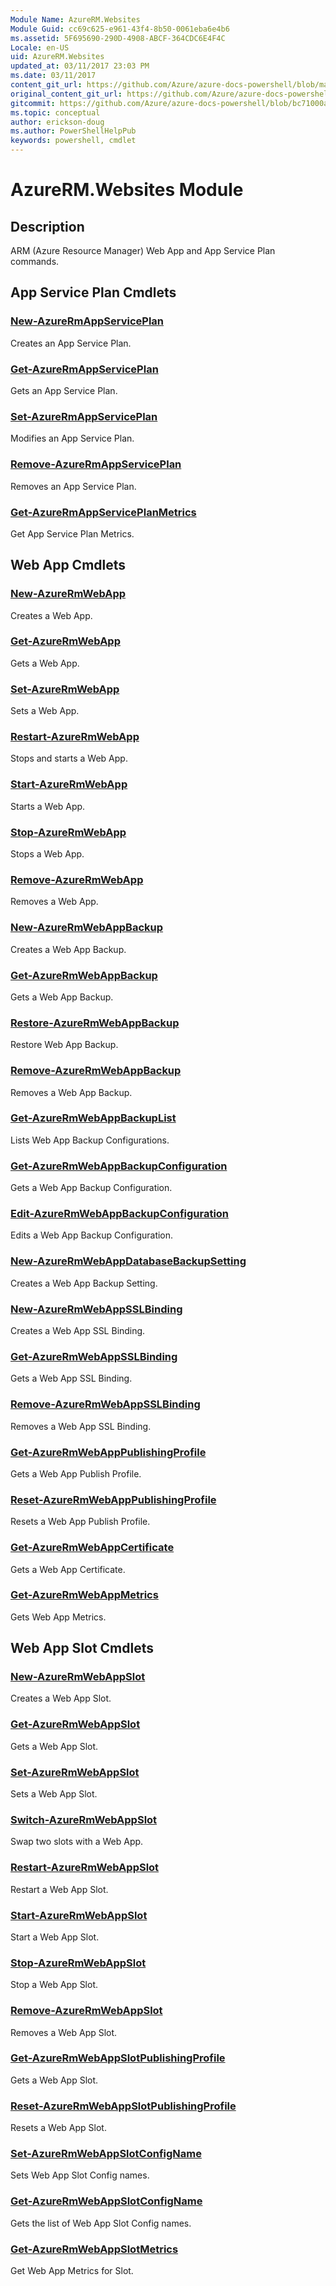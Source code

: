 ```yaml
---
Module Name: AzureRM.Websites
Module Guid: cc69c625-e961-43f4-8b50-0061eba6e4b6
ms.assetid: 5F695690-290D-4908-ABCF-364CDC6E4F4C
Locale: en-US
uid: AzureRM.Websites
updated_at: 03/11/2017 23:03 PM
ms.date: 03/11/2017
content_git_url: https://github.com/Azure/azure-docs-powershell/blob/master/azureps-cmdlets-docs/ResourceManager/AzureRM.Websites/v2.6.0/AzureRM.Websites.md
original_content_git_url: https://github.com/Azure/azure-docs-powershell/blob/master/azureps-cmdlets-docs/ResourceManager/AzureRM.Websites/v2.6.0/AzureRM.Websites.md
gitcommit: https://github.com/Azure/azure-docs-powershell/blob/bc71000aa3c7f754b95442dcc415a7324626a15c
ms.topic: conceptual
author: erickson-doug
ms.author: PowerShellHelpPub
keywords: powershell, cmdlet
---
```


# AzureRM.Websites Module
## Description
ARM (Azure Resource Manager) Web App and App Service Plan commands. 


## App Service Plan Cmdlets

### [New-AzureRmAppServicePlan](New-AzureRmAppServicePlan.md)
Creates an App Service Plan.

### [Get-AzureRmAppServicePlan](Get-AzureRmAppServicePlan.md)
Gets an App Service Plan.

### [Set-AzureRmAppServicePlan](Set-AzureRmAppServicePlan.md)
Modifies an App Service Plan.

### [Remove-AzureRmAppServicePlan](Remove-AzureRmAppServicePlan.md)
Removes an App Service Plan.

### [Get-AzureRmAppServicePlanMetrics](Get-AzureRmAppServicePlanMetrics.md)
Get App Service Plan Metrics.


## Web App Cmdlets

### [New-AzureRmWebApp](New-AzureRmWebApp.md)
Creates a Web App.

### [Get-AzureRmWebApp](Get-AzureRmWebApp.md)
Gets a Web App.

### [Set-AzureRmWebApp](Set-AzureRmWebApp.md)
Sets a Web App.

### [Restart-AzureRmWebApp](Restart-AzureRmWebApp.md)
Stops and starts a Web App.

### [Start-AzureRmWebApp](Start-AzureRmWebApp.md)
Starts a Web App.

### [Stop-AzureRmWebApp](Stop-AzureRmWebApp.md)
Stops a Web App.

### [Remove-AzureRmWebApp](Remove-AzureRmWebApp.md)
Removes a Web App.

### [New-AzureRmWebAppBackup](New-AzureRmWebAppBackup.md)
Creates a Web App Backup.

### [Get-AzureRmWebAppBackup](Get-AzureRmWebAppBackup.md)
Gets a Web App Backup.

### [Restore-AzureRmWebAppBackup](Restore-AzureRmWebAppBackup.md)
Restore Web App Backup.

### [Remove-AzureRmWebAppBackup](Remove-AzureRmWebAppBackup.md)
Removes a Web App Backup.

### [Get-AzureRmWebAppBackupList](Get-AzureRmWebAppBackupList.md)
Lists Web App Backup Configurations.

### [Get-AzureRmWebAppBackupConfiguration](Get-AzureRmWebAppBackupConfiguration.md)
Gets a Web App Backup Configuration.

### [Edit-AzureRmWebAppBackupConfiguration](Edit-AzureRmWebAppBackupConfiguration.md)
Edits a Web App Backup Configuration.

### [New-AzureRmWebAppDatabaseBackupSetting](New-AzureRmWebAppDatabaseBackupSetting.md)
Creates a Web App Backup Setting.

### [New-AzureRmWebAppSSLBinding](New-AzureRmWebAppSSLBinding.md)
Creates a Web App SSL Binding.

### [Get-AzureRmWebAppSSLBinding](Get-AzureRmWebAppSSLBinding.md)
Gets a Web App SSL Binding.

### [Remove-AzureRmWebAppSSLBinding](Remove-AzureRmWebAppSSLBinding.md)
Removes a Web App SSL Binding.

### [Get-AzureRmWebAppPublishingProfile](Get-AzureRmWebAppPublishingProfile.md)
Gets a Web App Publish Profile.

### [Reset-AzureRmWebAppPublishingProfile](Reset-AzureRmWebAppPublishingProfile.md)
Resets a Web App Publish Profile.

### [Get-AzureRmWebAppCertificate](Get-AzureRmWebAppCertificate.md)
Gets a Web App Certificate.

### [Get-AzureRmWebAppMetrics](Get-AzureRmWebAppMetrics.md)
Gets Web App Metrics.

## Web App Slot Cmdlets

### [New-AzureRmWebAppSlot](New-AzureRmWebAppSlot.md)
Creates a Web App Slot.

### [Get-AzureRmWebAppSlot](Get-AzureRmWebAppSlot.md)
Gets a Web App Slot.

### [Set-AzureRmWebAppSlot](Set-AzureRmWebAppSlot.md)
Sets a Web App Slot.

### [Switch-AzureRmWebAppSlot](Switch-AzureRmWebAppSlot.md)
Swap two slots with a Web App.

### [Restart-AzureRmWebAppSlot](Restart-AzureRmWebAppSlot.md)
Restart a Web App Slot.

### [Start-AzureRmWebAppSlot](Start-AzureRmWebAppSlot.md)
Start a Web App Slot.

### [Stop-AzureRmWebAppSlot](Stop-AzureRmWebAppSlot.md)
Stop a Web App Slot.

### [Remove-AzureRmWebAppSlot](Remove-AzureRmWebAppSlot.md)
Removes a Web App Slot.

### [Get-AzureRmWebAppSlotPublishingProfile](Get-AzureRmWebAppSlotPublishingProfile.md)
Gets a Web App Slot.

### [Reset-AzureRmWebAppSlotPublishingProfile](Reset-AzureRmWebAppSlotPublishingProfile.md)
Resets a Web App Slot.

### [Set-AzureRmWebAppSlotConfigName](Set-AzureRmWebAppSlotConfigName.md)
Sets Web App Slot Config names.

### [Get-AzureRmWebAppSlotConfigName](Get-AzureRmWebAppSlotConfigName.md)
Gets the list of Web App Slot Config names.

### [Get-AzureRmWebAppSlotMetrics](Get-AzureRmWebAppSlotMetrics.md)
Get Web App Metrics for Slot.